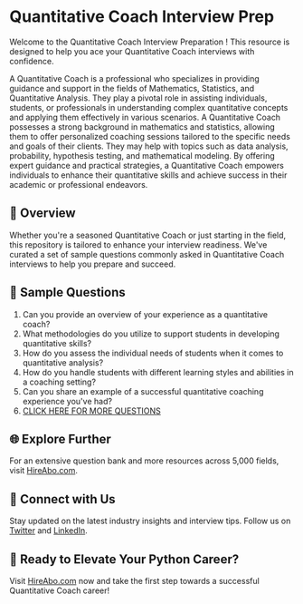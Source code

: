 # Quantitative Coach Interview Prep

Welcome to the Quantitative Coach Interview Preparation ! This resource is designed to help you ace your Quantitative Coach interviews with confidence.

A Quantitative Coach is a professional who specializes in providing guidance and support in the fields of Mathematics, Statistics, and Quantitative Analysis. They play a pivotal role in assisting individuals, students, or professionals in understanding complex quantitative concepts and applying them effectively in various scenarios. A Quantitative Coach possesses a strong background in mathematics and statistics, allowing them to offer personalized coaching sessions tailored to the specific needs and goals of their clients. They may help with topics such as data analysis, probability, hypothesis testing, and mathematical modeling. By offering expert guidance and practical strategies, a Quantitative Coach empowers individuals to enhance their quantitative skills and achieve success in their academic or professional endeavors.

## 🚀 Overview

Whether you're a seasoned Quantitative Coach or just starting in the field, this repository is tailored to enhance your interview readiness. We've curated a set of sample questions commonly asked in Quantitative Coach interviews to help you prepare and succeed.

## 📝 Sample Questions

1. Can you provide an overview of your experience as a quantitative coach?
2. What methodologies do you utilize to support students in developing quantitative skills?
3. How do you assess the individual needs of students when it comes to quantitative analysis?
4. How do you handle students with different learning styles and abilities in a coaching setting?
5. Can you share an example of a successful quantitative coaching experience you've had?
6. [CLICK HERE FOR MORE QUESTIONS](https://hireabo.com/job/19_3_25/Quantitative%20Coach)

## 🌐 Explore Further

For an extensive question bank and more resources across 5,000 fields, visit [HireAbo.com](https://www.hireabo.com).

## 📱 Connect with Us

Stay updated on the latest industry insights and interview tips. Follow us on [Twitter](https://twitter.com/hireabo) and [LinkedIn](https://www.linkedin.com/in/hire-abo-3609972a8/).

## 🚀 Ready to Elevate Your Python Career?

Visit [HireAbo.com](https://www.hireabo.com) now and take the first step towards a successful Quantitative Coach career!